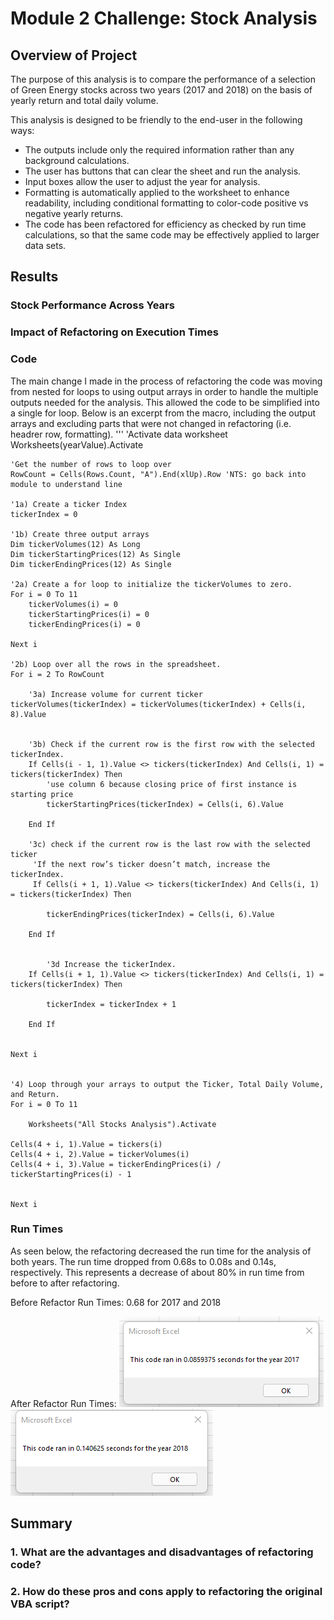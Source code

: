 # Module 2 Challenge: Stock Analysis 

## Overview of Project
The purpose of this analysis is to compare the performance of a selection of Green Energy stocks across two years (2017 and 2018) on the basis of yearly return and total daily volume. 

This analysis is designed to be friendly to the end-user in the following ways: 
* The outputs include only the required information rather than any background calculations.
* The user has buttons that can clear the sheet and run the analysis.
* Input boxes allow the user to adjust the year for analysis. 
* Formatting is automatically applied to the worksheet to enhance readability, including conditional formatting to color-code positive vs negative yearly returns.
* The code has been refactored for efficiency as checked by run time calculations, so that the same code may be effectively applied to larger data sets. 


## Results
### Stock Performance Across Years


### Impact of Refactoring on Execution Times
### Code 
The main change I made in the process of refactoring the code was moving from nested for loops to using output arrays in order to handle the multiple outputs needed for the analysis. This allowed the code to be simplified into a single for loop.  Below is an excerpt from the macro, including the output arrays and excluding parts that were not changed in refactoring (i.e. headrer row, formatting).
'''
'Activate data worksheet
    Worksheets(yearValue).Activate
    
    'Get the number of rows to loop over
    RowCount = Cells(Rows.Count, "A").End(xlUp).Row 'NTS: go back into module to understand line
    
    '1a) Create a ticker Index
    tickerIndex = 0

    '1b) Create three output arrays
    Dim tickerVolumes(12) As Long
    Dim tickerStartingPrices(12) As Single
    Dim tickerEndingPrices(12) As Single
    
    '2a) Create a for loop to initialize the tickerVolumes to zero.
    For i = 0 To 11
        tickerVolumes(i) = 0
        tickerStartingPrices(i) = 0
        tickerEndingPrices(i) = 0
    
    Next i
        
    '2b) Loop over all the rows in the spreadsheet.
    For i = 2 To RowCount
    
        '3a) Increase volume for current ticker
    tickerVolumes(tickerIndex) = tickerVolumes(tickerIndex) + Cells(i, 8).Value
        
        
        '3b) Check if the current row is the first row with the selected tickerIndex.
        If Cells(i - 1, 1).Value <> tickers(tickerIndex) And Cells(i, 1) = tickers(tickerIndex) Then
            'use column 6 because closing price of first instance is starting price
            tickerStartingPrices(tickerIndex) = Cells(i, 6).Value
            
        End If
        
        '3c) check if the current row is the last row with the selected ticker
         'If the next row’s ticker doesn’t match, increase the tickerIndex.
         If Cells(i + 1, 1).Value <> tickers(tickerIndex) And Cells(i, 1) = tickers(tickerIndex) Then
         
            tickerEndingPrices(tickerIndex) = Cells(i, 6).Value
            
        End If
        
        
            '3d Increase the tickerIndex.
        If Cells(i + 1, 1).Value <> tickers(tickerIndex) And Cells(i, 1) = tickers(tickerIndex) Then
            
            tickerIndex = tickerIndex + 1
            
        End If
    
    
    Next i
    
    
    '4) Loop through your arrays to output the Ticker, Total Daily Volume, and Return.
    For i = 0 To 11
        
        Worksheets("All Stocks Analysis").Activate
    
    Cells(4 + i, 1).Value = tickers(i)
    Cells(4 + i, 2).Value = tickerVolumes(i)
    Cells(4 + i, 3).Value = tickerEndingPrices(i) / tickerStartingPrices(i) - 1
   
        
    Next i
    


### Run Times 
As seen below, the refactoring decreased the run time for the analysis of both years. The run time dropped from 0.68s to 0.08s and 0.14s, respectively. This represents a decrease of about 80% in run time from before to after refactoring. 

Before Refactor Run Times:
0.68 for 2017 and 2018

After Refactor Run Times:
![2017 Run Time](Resources/VBA_Challenge_2017.png.png)
![2018 Run Time](Resources/VBA_Challenge_2018.png.png)

## Summary

### 1. What are the advantages and disadvantages of refactoring code?

### 2. How do these pros and cons apply to refactoring the original VBA script?
